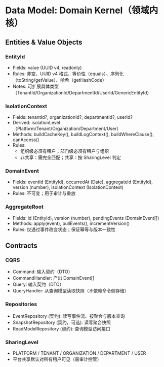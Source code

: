 # Data Model: Domain Kernel（领域内核）

## Entities & Value Objects

### EntityId<T>

- Fields: value (UUID v4, readonly)
- Rules: 非空、UUID v4 格式、等价性（equals）、序列化（toString/getValue）、哈希（getHashCode）
- Notes: 可扩展具体类型（TenantId/OrganizationId/DepartmentId/UserId/GenericEntityId）

### IsolationContext

- Fields: tenantId?, organizationId?, departmentId?, userId?
- Derived: isolationLevel（Platform/Tenant/Organization/Department/User）
- Methods: buildCacheKey(), buildLogContext(), buildWhereClause(), canAccess()
- Rules:
  - 组织级必须有租户；部门级必须有租户与组织
  - 非共享：需完全匹配；共享：按 SharingLevel 判定

### DomainEvent

- Fields: eventId (EntityId), occurredAt (Date), aggregateId (EntityId), version (number), isolationContext (IsolationContext)
- Rules: 不可变；用于审计与重放

### AggregateRoot

- Fields: id (EntityId), version (number), pendingEvents (DomainEvent[])
- Methods: apply(event), pullEvents(), incrementVersion()
- Rules: 仅通过事件改变状态；保证幂等与版本一致性

## Contracts

### CQRS

- Command: 输入契约（DTO）
- CommandHandler: 产出 DomainEvent[]
- Query: 输入契约（DTO）
- QueryHandler: 从查询模型读取快照（不依赖命令侧存储）

### Repositories

- EventRepository (契约): 读写事件流、按聚合与版本查询
- SnapshotRepository (契约，可选): 读写聚合快照
- ReadModelRepository (契约): 查询模型访问接口

### SharingLevel

- PLATFORM / TENANT / ORGANIZATION / DEPARTMENT / USER
- 平台共享默认对所有租户可见（需审计控管）
